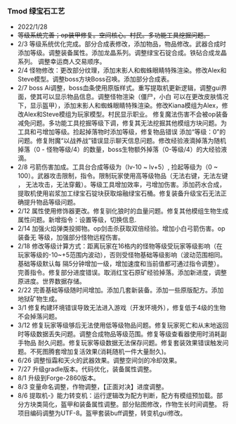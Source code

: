 ### Tmod 绿宝石工艺

* 2022/1/28
* ~~等级系统完善；op装甲修复。空间核心。村民。多功能工具挖掘问题。~~
* 2/3 等级系统优化完成。部分合成表修改，添加物品，物品修改。武器合成时添加等级。调整装备属性。添加龙晶系列。调整绿宝石锭合成。铁砧合成龙晶系列。
调整幸运商人交易顺序。
* 2/4 怪物修改：更改部分纹理，添加末影人和蜘蛛眼睛特殊渲染。修改Alex和Steve模型。调整boss方块Boss召唤。添加部分合成表。
* 2/7 boss Ai调整，boss血条使用原版样式。重写提取机更新逻辑，调整gui界面，使其可以显示物品信息。调整怪物渲染（僵尸，小白
可以在更改皮肤情况下，显示盔甲），添加末影人和蜘蛛眼睛特殊渲染。修改Kiana模组为Alex，修改Alex和Steve模组为玩家模型。村民显示职业。
修复魔法伤害不会被op装备减免问题。多功能工具挖掘等级下调，修复其无法挖掘其他模组方块问题。为工具和弓增加等级。捡起掉落物时添加等级，修复物品错误
添加“等级：0”的问题。修复附魔“以战养战”错误显示聊天信息问题。修改经验液滴掉落为随机掉落（0 - 怪物等级/4）的数量，boss生物额外掉落（0-等级/4）的大经验液滴。
* 2/8 弓箭伤害加成。工具台合成等级为（lv-10 ~ lv+5）, 捡起等级为（0 ~ 100）。武器攻击限制，指令。限制玩家使用高等级物品（无法右键，无法左键 ，
无法攻击，无法穿戴）。等级工具增加效率，弓增加伤害。添加药水合成，提取机使用岩浆加工绿宝石锭块获取熔融绿宝石桶。修复装备升级宝石无法正确提升物品等级问题。
* 2/12 属性使用修饰器更改。修复驯化狼时的血量问题。修复其他模组生物生成属性问题。新增指令：设置等级，切换信息.
* 2/14 加强火焰弹类投掷物。op剑击杀获取双倍经验。增加小白弓箭伤害。op装备无 等级，加强部分怪物远程伤害。
* 2/18 修改等级计算方式：距离玩家在16格内的怪物等级受玩家等级影响（在玩家等级的-10~+5范围内波动），否则受怪物基础等级影响（波动范围相同。基础等级默认每
隔5分钟增加一级，增加速度和当前值都可通过指令调整）。完善指令。修复部分进度错误。取消红宝石原矿经验掉落。添加新进度，调整原进度。世界数据存储。
* 2/22 完善基础等级随时间增加。添加几套新装备。添加一些原版配方。添加地狱矿物生成。
* 3/1 修复构建环境错误导致无法进入游戏（开发环境外），修复低于4级的生物不会掉落问题。
* 3/12 修复玩家等级够后无法使用低等级物品问题。修复玩家死亡和从末地返回时等级数据丢失问题。调整合成物品等级范围。修复等级查看器使用时消耗副手物品
耐久问题。修复玩家等级数据无法保存问题。修复套装效果错误触发问题。不死图腾套增加复活效果(消耗随机一件大量耐久)。
* 6/26 调整恒霜和天火的武器效果。调整空间剑的冷却效果。
* 7/27 升级gradle版本。代码优化，装备属性调整。
* 8/1 升级到Forge-2860版本。
* 8/3 变量命名调整，作物调整，【正面对决】进度调整。
* 8/6 提取机-》能力转变机：运行逻辑改为配方判断，配方有模组预加载。部分方块类简化，盔甲和装备属性调整。部分贴图修改，作物生长时间调整。
将项目编码调整为UTF-8。盔甲套装buff调整，转变机gui修改。
